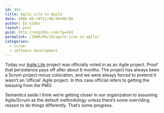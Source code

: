 ```yaml
---
id: 443
title: Agile Lite to Agile
date: 2006-09-19T21:06:04+00:00
author: Ed Gibbs
layout: post
guid: http://edgibbs.com/?p=443
permalink: /2006/09/19/agile-lite-to-agile/
categories:
  - scrum
  - software development
---
```

Today our [Agile Lite](http://edgibbs.com/2006/07/21/agile-lite/) project was officially voted in as an Agile project. Proof that persistence pays off after about 6 months. The project has always been a Scrum project minus colocation, and we were always forced to pretend it wasn&#8217;t an &#8216;official&#8217; Agile project. In this case official refers to getting the blessing from the PMO.

Semantics aside I think we&#8217;re getting closer in our organization to assuming Agile/Scrum as the default methodology unless there&#8217;s some overriding reason to do things differently. That&#8217;s some progress.